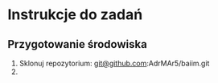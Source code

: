 # Instrukcje do zadań
## Przygotowanie środowiska
1. Sklonuj repozytorium: git@github.com:AdrMAr5/baiim.git
2. 
